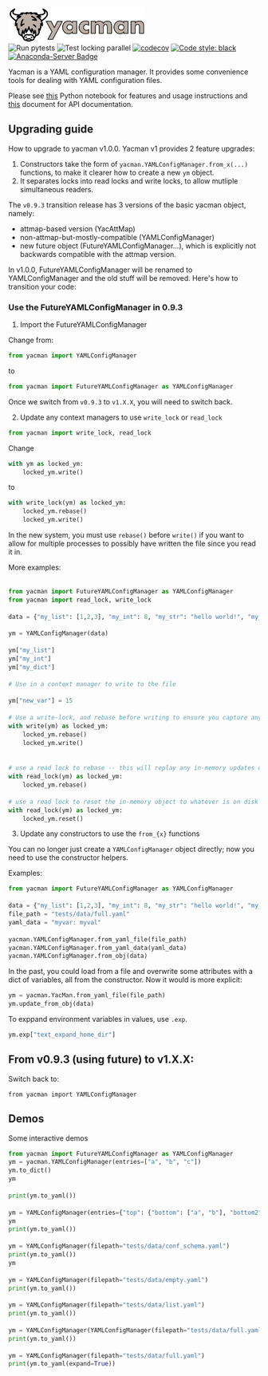 <img src="https://raw.githubusercontent.com/databio/yacman/master/docs/img/yacman_logo.svg?sanitize=true" alt="yacman" height="70"/><br>
![Run pytests](https://github.com/databio/yacman/workflows/Run%20pytests/badge.svg)
![Test locking parallel](https://github.com/databio/yacman/workflows/Test%20locking%20parallel/badge.svg)
[![codecov](https://codecov.io/gh/databio/yacman/branch/master/graph/badge.svg)](https://codecov.io/gh/databio/yacman)
[![Code style: black](https://img.shields.io/badge/code%20style-black-000000.svg)](https://github.com/psf/black)
[![Anaconda-Server Badge](https://anaconda.org/conda-forge/yacman/badges/version.svg)](https://anaconda.org/conda-forge/yacman)

Yacman is a YAML configuration manager. It provides some convenience tools for dealing with YAML configuration files.

Please see [this](docs/usage.md) Python notebook for features and usage instructions and [this](docs/api_docs.md) document for API documentation.

## Upgrading guide

How to upgrade to yacman v1.0.0.
Yacman v1 provides 2 feature upgrades:

1. Constructors take the form of `yacman.YAMLConfigManager.from_x(...)` functions, to make it clearer how to 
create a new `ym` object.
2. It separates locks into read locks and write locks, to allow mutliple simultaneous readers.

The `v0.9.3` transition release has 3 versions of the basic yacman object, namely: 
- attmap-based version (YacAttMap)
- non-attmap-but-mostly-compatible (YAMLConfigManager)
- new future object (FutureYAMLConfigManager...), which is explicitly not backwards compatible with the attmap version.

In v1.0.0, FutureYAMLConfigManager will be renamed to YAMLConfigManager and the old stuff will be removed.
Here's how to transition your code:

### Use the FutureYAMLConfigManager in 0.9.3

1. Import the FutureYAMLConfigManager

Change from:

```python
from yacman import YAMLConfigManager
```

to 

```python
from yacman import FutureYAMLConfigManager as YAMLConfigManager
```

Once we switch from `v0.9.3` to `v1.X.X`, you will need to switch back.

2. Update any context managers to use `write_lock` or `read_lock`

```python
from yacman import write_lock, read_lock
```

Change

```python
with ym as locked_ym:
    locked_ym.write()
```	

to


```python
with write_lock(ym) as locked_ym:
    locked_ym.rebase()
    locked_ym.write()
```

In the new system, you must use `rebase()` before `write()` if you want to allow for multiple processes to possibly have written the file since you read it in.



More examples:

```python

from yacman import FutureYAMLConfigManager as YAMLConfigManager
from yacman import read_lock, write_lock

data = {"my_list": [1,2,3], "my_int": 8, "my_str": "hello world!", "my_dict": {"nested_val": 15}}

ym = YAMLConfigManager(data)

ym["my_list"]
ym["my_int"]
ym["my_dict"]

# Use in a context manager to write to the file

ym["new_var"] = 15

# Use a write-lock, and rebase before writing to ensure you capture any changes since you loaded the file
with write(ym) as locked_ym:
    locked_ym.rebase()
    locked_ym.write()


# use a read lock to rebase -- this will replay any in-memory updates on top of whatever is re-read from the file
with read_lock(ym) as locked_ym:
    locked_ym.rebase()

# use a read lock to reset the in-memory object to whatever is on disk
with read_lock(ym) as locked_ym:
    locked_ym.reset()

```




3. Update any constructors to use the `from_{x}` functions

You can no longer just create a `YAMLConfigManager` object directly; now you need to use the constructor helpers.

Examples:

```python
from yacman import FutureYAMLConfigManager as YAMLConfigManager

data = {"my_list": [1,2,3], "my_int": 8, "my_str": "hello world!", "my_dict": {"nested_val": 15}}
file_path = "tests/data/full.yaml"
yaml_data = "myvar: myval"

yacman.YAMLConfigManager.from_yaml_file(file_path)
yacman.YAMLConfigManager.from_yaml_data(yaml_data)
yacman.YAMLConfigManager.from_obj(data)

```

In the past, you could load from a file and overwrite some attributes with a dict of variables, all from the constructor.
Now it would is more explicit:

```python
ym = yacman.YacMan.from_yaml_file(file_path)
ym.update_from_obj(data)
```

To exppand environment variables in values, use `.exp`.

```python
ym.exp["text_expand_home_dir"]
```

## From v0.9.3 (using future) to v1.X.X:

Switch back to: 

```
from yacman import YAMLConfigManager
```





## Demos

Some interactive demos

```python
from yacman import FutureYAMLConfigManager as YAMLConfigManager
ym = yacman.YAMLConfigManager(entries=["a", "b", "c"])
ym.to_dict()
ym

print(ym.to_yaml())

ym = YAMLConfigManager(entries={"top": {"bottom": ["a", "b"], "bottom2": "a"}, "b": "c"})
ym
print(ym.to_yaml())

ym = YAMLConfigManager(filepath="tests/data/conf_schema.yaml")
print(ym.to_yaml())
ym

ym = YAMLConfigManager(filepath="tests/data/empty.yaml")
print(ym.to_yaml())

ym = YAMLConfigManager(filepath="tests/data/list.yaml")
print(ym.to_yaml())

ym = YAMLConfigManager(YAMLConfigManager(filepath="tests/data/full.yaml").exp)
print(ym.to_yaml())

ym = YAMLConfigManager(filepath="tests/data/full.yaml")
print(ym.to_yaml(expand=True))

```
